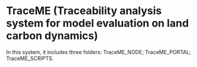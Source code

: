 # TraceME (Traceability analysis system for model evaluation on land carbon dynamics)
In this system, it includes three folders: TraceME_NODE; TraceME_PORTAL; TraceME_SCRIPTS.
